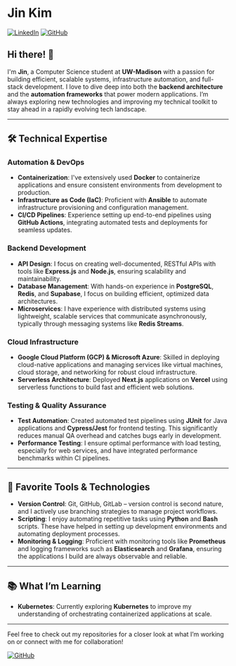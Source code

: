# Jin Kim

[![LinkedIn](https://img.shields.io/badge/LinkedIn-Profile-blue)](http://linkedin.com/in/jinkimcs)
[![GitHub](https://img.shields.io/badge/GitHub-imnotjin-black)](http://github.com/imnotjin)

## Hi there! 👋

I'm **Jin**, a Computer Science student at **UW-Madison** with a passion for building efficient, scalable systems, infrastructure automation, and full-stack development. I love to dive deep into both the **backend architecture** and the **automation frameworks** that power modern applications. I’m always exploring new technologies and improving my technical toolkit to stay ahead in a rapidly evolving tech landscape.

---

## 🛠️ Technical Expertise

### **Automation & DevOps**  
- **Containerization**: I've extensively used **Docker** to containerize applications and ensure consistent environments from development to production.
- **Infrastructure as Code (IaC)**: Proficient with **Ansible** to automate infrastructure provisioning and configuration management.
- **CI/CD Pipelines**: Experience setting up end-to-end pipelines using **GitHub Actions**, integrating automated tests and deployments for seamless updates.

### **Backend Development**
- **API Design**: I focus on creating well-documented, RESTful APIs with tools like **Express.js** and **Node.js**, ensuring scalability and maintainability.
- **Database Management**: With hands-on experience in **PostgreSQL**, **Redis**, and **Supabase**, I focus on building efficient, optimized data architectures.
- **Microservices**: I have experience with distributed systems using lightweight, scalable services that communicate asynchronously, typically through messaging systems like **Redis Streams**.

### **Cloud Infrastructure**  
- **Google Cloud Platform (GCP) & Microsoft Azure**: Skilled in deploying cloud-native applications and managing services like virtual machines, cloud storage, and networking for robust cloud infrastructure.
- **Serverless Architecture**: Deployed **Next.js** applications on **Vercel** using serverless functions to build fast and efficient web solutions.

### **Testing & Quality Assurance**  
- **Test Automation**: Created automated test pipelines using **JUnit** for Java applications and **Cypress/Jest** for frontend testing. This significantly reduces manual QA overhead and catches bugs early in development.
- **Performance Testing**: I ensure optimal performance with load testing, especially for web services, and have integrated performance benchmarks within CI pipelines.

---

## 🔧 Favorite Tools & Technologies
- **Version Control**: Git, GitHub, GitLab – version control is second nature, and I actively use branching strategies to manage project workflows.
- **Scripting**: I enjoy automating repetitive tasks using **Python** and **Bash** scripts. These have helped in setting up development environments and automating deployment processes.
- **Monitoring & Logging**: Proficient with monitoring tools like **Prometheus** and logging frameworks such as **Elasticsearch** and **Grafana**, ensuring the applications I build are always observable and reliable.

---

## 📚 What I’m Learning
- **Kubernetes**: Currently exploring **Kubernetes** to improve my understanding of orchestrating containerized applications at scale.

---

Feel free to check out my repositories for a closer look at what I’m working on or connect with me for collaboration!

[![GitHub](https://img.shields.io/badge/GitHub-imnotjin-black)](http://github.com/imnotjin)
